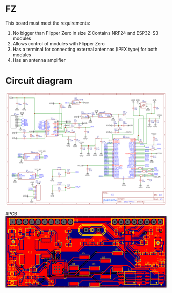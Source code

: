 # FZ
This board must meet the requirements:
1) No bigger than Flipper Zero in size
2)Contains NRF24 and ESP32-S3 modules
3) Allows control of modules with Flipper Zero
4) Has a terminal for connecting external antennas (IPEX type) for both modules
5) Has an antenna amplifier


# Circuit diagram

![](https://github.com/Dm1try1/Final/blob/master/Schematic_New%20Project_2022-09-19.png)

#PCB
![](https://github.com/Dm1try1/Final/blob/master/PCB.png)
